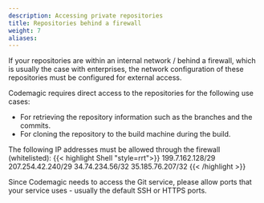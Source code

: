 ```yaml
---
description: Accessing private repositories
title: Repositories behind a firewall
weight: 7
aliases:
---
```


If your repositories are within an internal network / behind a firewall, which is usually the case with enterprises, the network configuration of these repositories must be configured for external access.

Codemagic requires direct access to the repositories for the following use cases:
- For retrieving the repository information such as the branches and the commits.
- For cloning the repository to the build machine during the build.

The following IP addresses must be allowed through the firewall (whitelisted):
{{< highlight Shell "style=rrt">}}
199.7.162.128/29
207.254.42.240/29
34.74.234.56/32
35.185.76.207/32
{{< /highlight >}}

Since Codemagic needs to access the Git service, please allow ports that your service uses - usually the default SSH or HTTPS ports.

